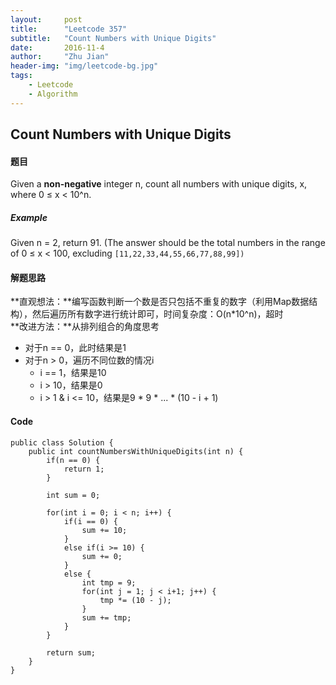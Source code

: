 ```yaml
---
layout:     post
title:      "Leetcode 357"
subtitle:   "Count Numbers with Unique Digits"
date:       2016-11-4
author:     "Zhu Jian"
header-img: "img/leetcode-bg.jpg"
tags:
    - Leetcode
    - Algorithm
---
```


## Count Numbers with Unique Digits

#### 题目
Given a **non-negative** integer n, count all numbers with unique digits, x, where 0 ≤ x < 10^n. 

##### Example
Given n = 2, return 91. (The answer should be the total numbers in the range of 0 ≤ x < 100, excluding `[11,22,33,44,55,66,77,88,99])`

#### 解题思路
**直观想法：**编写函数判断一个数是否只包括不重复的数字（利用Map数据结构），然后遍历所有数字进行统计即可，时间复杂度：O(n*10^n)，超时  
**改进方法：**从排列组合的角度思考  

* 对于n == 0，此时结果是1
* 对于n > 0，遍历不同位数的情况i
    * i == 1，结果是10
    * i > 10，结果是0
    * i > 1 & i <= 10，结果是9 * 9 * ... * (10 - i + 1)

#### Code
```
public class Solution {
    public int countNumbersWithUniqueDigits(int n) {
        if(n == 0) {
            return 1;
        }

        int sum = 0;

        for(int i = 0; i < n; i++) {
            if(i == 0) {
                sum += 10;
            }
            else if(i >= 10) {
                sum += 0;
            }
            else {
                int tmp = 9;
                for(int j = 1; j < i+1; j++) {
                    tmp *= (10 - j);
                }
                sum += tmp;
            }
        }

        return sum;
    }
}

```